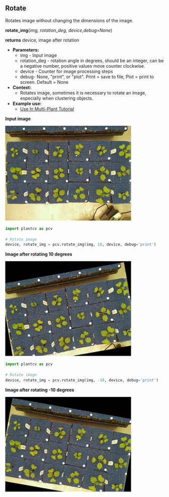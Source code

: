 ## Rotate

Rotates image without changing the dimensions of the image.

**rotate_img**(*img, rotation_deg, device,debug=None*)

**returns** device, image after rotation

- **Parameters:**
    - img - Input image
    - rotation_deg - rotation angle in degrees, should be an integer, can be a negative number, positive values move counter clockwise.
    - device - Counter for image processing steps
    - debug- None, "print", or "plot". Print = save to file, Plot = print to screen. Default = None
- **Context:**
    - Rotates image, sometimes it is necessary to rotate an image, especially when clustering objects.
- **Example use:**
    - [Use In Multi-Plant Tutorial](multi-plant_tutorial.md)
    
**Input image**

![Screenshot](img/documentation_images/rotate/34_whitebalance.jpg)

```python
import plantcv as pcv

# Rotate image
device, rotate_img = pcv.rotate_img(img, 10, device, debug='print')
```

**Image after rotating 10 degrees**

![Screenshot](img/documentation_images/rotate/10_rotated_img.jpg)

```python
import plantcv as pcv

# Rotate image
device, rotate_img = pcv.rotate_img(img, -10, device, debug='print')
```

**Image after rotating -10 degrees**

![Screenshot](img/documentation_images/rotate/32_rotated_img.jpg)